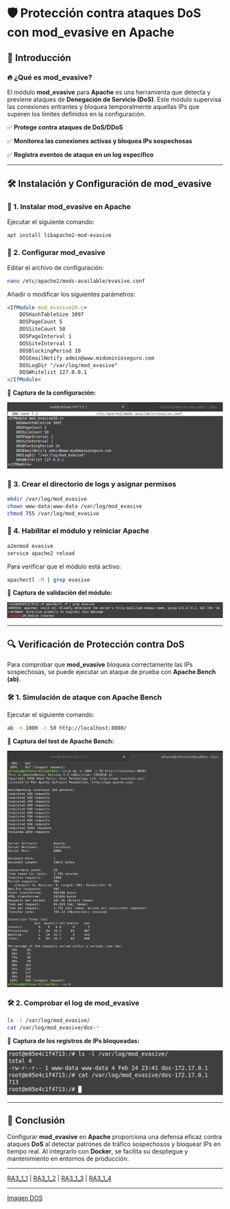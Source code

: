 # 🛡️ Protección contra ataques DoS con mod_evasive en Apache

## 📌 Introducción

### 🔥 ¿Qué es mod_evasive?
El módulo **mod_evasive** para **Apache** es una herramienta que detecta y previene ataques de **Denegación de Servicio (DoS)**. Este módulo supervisa las conexiones entrantes y bloquea temporalmente aquellas IPs que superen los límites definidos en la configuración.

✅ **Protege contra ataques de DoS/DDoS**

✅ **Monitorea las conexiones activas y bloquea IPs sospechosas**

✅ **Registra eventos de ataque en un log específico**

---

## 🛠️ Instalación y Configuración de mod_evasive

### 🔹 1. Instalar mod_evasive en Apache
Ejecutar el siguiente comando:
```bash
apt install libapache2-mod-evasive
```

### 🔹 2. Configurar mod_evasive
Editar el archivo de configuración:
```bash
nano /etc/apache2/mods-available/evasive.conf
```
Añadir o modificar los siguientes parámetros:
```apache
<IfModule mod_evasive20.c>
    DOSHashTableSize 3097
    DOSPageCount 5
    DOSSiteCount 50
    DOSPageInterval 1
    DOSSiteInterval 1
    DOSBlockingPeriod 10
    DOSEmailNotify admin@www.midominioseguro.com
    DOSLogDir "/var/log/mod_evasive"
    DOSWhitelist 127.0.0.1
</IfModule>
```
📸 **Captura de la configuración:**

![confevasive](https://github.com/PPS10711021/RA3/blob/main/RA3/RA3_1/assets/4_DOS/confevasive.png)

### 🔹 3. Crear el directorio de logs y asignar permisos
```bash
mkdir /var/log/mod_evasive
chown www-data:www-data /var/log/mod_evasive
chmod 755 /var/log/mod_evasive
```

### 🔹 4. Habilitar el módulo y reiniciar Apache
```bash
a2enmod evasive
service apache2 reload
```

Para verificar que el módulo está activo:
```bash
apachectl -M | grep evasive
```
📸 **Captura de validación del módulo:**

![grepevasive](https://github.com/PPS10711021/RA3/blob/main/RA3/RA3_1/assets/4_DOS/grepevasive.png)

---

## 🔍 Verificación de Protección contra DoS

Para comprobar que **mod_evasive** bloquea correctamente las IPs sospechosas, se puede ejecutar un ataque de prueba con **Apache Bench (ab)**.

### 🛠️ **1. Simulación de ataque con Apache Bench**
Ejecutar el siguiente comando:
```bash
ab -n 1000 -c 50 http://localhost:8080/
```
📸 **Captura del test de Apache Bench:**

![prueba](https://github.com/PPS10711021/RA3/blob/main/RA3/RA3_1/assets/4_DOS/prueba.png)

### 🛠️ **2. Comprobar el log de mod_evasive**
```bash
ls -l /var/log/mod_evasive/
cat /var/log/mod_evasive/dos-*
```
📸 **Captura de los registros de IPs bloqueadas:**

![logevasive](https://github.com/PPS10711021/RA3/blob/main/RA3/RA3_1/assets/4_DOS/logevasive.png)

---

## 🎯 Conclusión

Configurar **mod_evasive** en **Apache** proporciona una defensa eficaz contra ataques **DoS** al detectar patrones de tráfico sospechosos y bloquear IPs en tiempo real. Al integrarlo con **Docker**, se facilita su despliegue y mantenimiento en entornos de producción.

---

[RA3_1_1](https://github.com/PPS10711021/RA3/edit/main/RA3/RA3_1/RA3_1_1) | 
[RA3_1_2](https://github.com/PPS10711021/RA3/edit/main/RA3/RA3_1/RA3_1_2) | 
[RA3_1_3](https://github.com/PPS10711021/RA3/edit/main/RA3/RA3_1/RA3_1_3) | 
[RA3_1_4](https://github.com/PPS10711021/RA3/edit/main/RA3/RA3_1/RA3_1_4)

---

[Imagen DOS](https://hub.docker.com/layers/pps10711021/pps_docker/DOS/images/sha256-0a1b2bde9a7d36c487de6bc1716bb9e788c6b78689aa19e836fe69d90938bc27)
